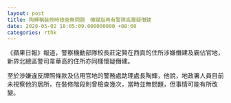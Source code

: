 ```yaml
---
layout: post
title: 陶輝稱裝修時檢查無問題　傳媒指再有警隊高層疑僭建
date: 2020-05-02 18:05:09.000000000 +08:00
categories: rthk
---
```


《蘋果日報》報道，警察機動部隊校長莊定賢在西貢的住所涉嫌僭建及霸佔官地，新界北總區警司韋華高的住所亦同樣懷疑僭建。

至於涉嫌違反牌照條款及佔用官地的警務處助理處長陶輝，他說，地政署人員目前未視察他的居所，在裝修階段則曾檢查幾次，當時並無問題，但事情可能有所改變。

